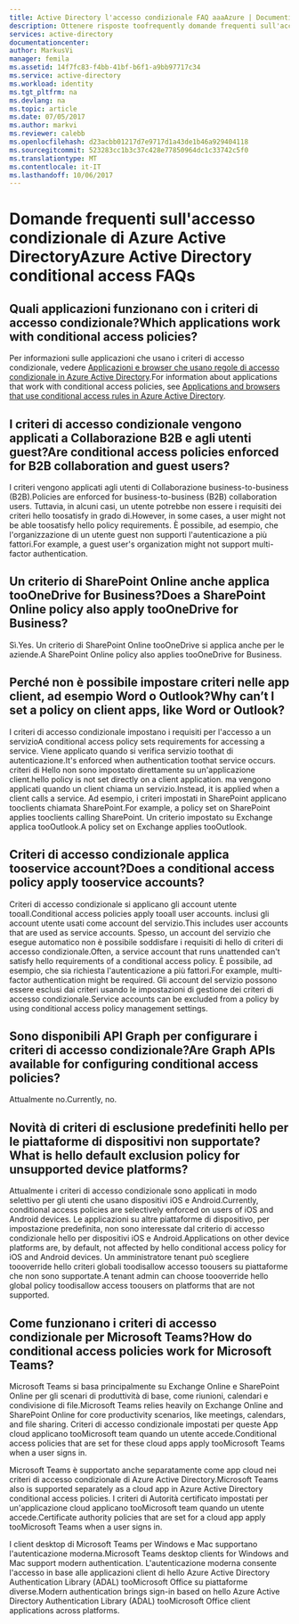 ```yaml
---
title: Active Directory l'accesso condizionale FAQ aaaAzure | Documenti Microsoft
description: Ottenere risposte toofrequently domande frequenti sull'accesso condizionale in Azure Active Directory.
services: active-directory
documentationcenter: 
author: MarkusVi
manager: femila
ms.assetid: 14f7fc83-f4bb-41bf-b6f1-a9bb97717c34
ms.service: active-directory
ms.workload: identity
ms.tgt_pltfrm: na
ms.devlang: na
ms.topic: article
ms.date: 07/05/2017
ms.author: markvi
ms.reviewer: calebb
ms.openlocfilehash: d23acbb01217d7e9717d1a43de1b46a929404118
ms.sourcegitcommit: 523283cc1b3c37c428e77850964dc1c33742c5f0
ms.translationtype: MT
ms.contentlocale: it-IT
ms.lasthandoff: 10/06/2017
---
```

# <a name="azure-active-directory-conditional-access-faqs"></a><span data-ttu-id="b0bae-103">Domande frequenti sull'accesso condizionale di Azure Active Directory</span><span class="sxs-lookup"><span data-stu-id="b0bae-103">Azure Active Directory conditional access FAQs</span></span>

## <a name="which-applications-work-with-conditional-access-policies"></a><span data-ttu-id="b0bae-104">Quali applicazioni funzionano con i criteri di accesso condizionale?</span><span class="sxs-lookup"><span data-stu-id="b0bae-104">Which applications work with conditional access policies?</span></span>

<span data-ttu-id="b0bae-105">Per informazioni sulle applicazioni che usano i criteri di accesso condizionale, vedere [Applicazioni e browser che usano regole di accesso condizionale in Azure Active Directory](active-directory-conditional-access-supported-apps.md).</span><span class="sxs-lookup"><span data-stu-id="b0bae-105">For information about applications that work with conditional access policies, see [Applications and browsers that use conditional access rules in Azure Active Directory](active-directory-conditional-access-supported-apps.md).</span></span>

## <a name="are-conditional-access-policies-enforced-for-b2b-collaboration-and-guest-users"></a><span data-ttu-id="b0bae-106">I criteri di accesso condizionale vengono applicati a Collaborazione B2B e agli utenti guest?</span><span class="sxs-lookup"><span data-stu-id="b0bae-106">Are conditional access policies enforced for B2B collaboration and guest users?</span></span>

<span data-ttu-id="b0bae-107">I criteri vengono applicati agli utenti di Collaborazione business-to-business (B2B).</span><span class="sxs-lookup"><span data-stu-id="b0bae-107">Policies are enforced for business-to-business (B2B) collaboration users.</span></span> <span data-ttu-id="b0bae-108">Tuttavia, in alcuni casi, un utente potrebbe non essere i requisiti dei criteri hello toosatisfy in grado di.</span><span class="sxs-lookup"><span data-stu-id="b0bae-108">However, in some cases, a user might not be able toosatisfy hello policy requirements.</span></span> <span data-ttu-id="b0bae-109">È possibile, ad esempio, che l'organizzazione di un utente guest non supporti l'autenticazione a più fattori.</span><span class="sxs-lookup"><span data-stu-id="b0bae-109">For example, a guest user's organization might not support multi-factor authentication.</span></span> 



## <a name="does-a-sharepoint-online-policy-also-apply-tooonedrive-for-business"></a><span data-ttu-id="b0bae-110">Un criterio di SharePoint Online anche applica tooOneDrive for Business?</span><span class="sxs-lookup"><span data-stu-id="b0bae-110">Does a SharePoint Online policy also apply tooOneDrive for Business?</span></span>

<span data-ttu-id="b0bae-111">Sì.</span><span class="sxs-lookup"><span data-stu-id="b0bae-111">Yes.</span></span> <span data-ttu-id="b0bae-112">Un criterio di SharePoint Online tooOneDrive si applica anche per le aziende.</span><span class="sxs-lookup"><span data-stu-id="b0bae-112">A SharePoint Online policy also applies tooOneDrive for Business.</span></span>


## <a name="why-cant-i-set-a-policy-on-client-apps-like-word-or-outlook"></a><span data-ttu-id="b0bae-113">Perché non è possibile impostare criteri nelle app client, ad esempio Word o Outlook?</span><span class="sxs-lookup"><span data-stu-id="b0bae-113">Why can’t I set a policy on client apps, like Word or Outlook?</span></span>

<span data-ttu-id="b0bae-114">I criteri di accesso condizionale impostano i requisiti per l'accesso a un servizio</span><span class="sxs-lookup"><span data-stu-id="b0bae-114">A conditional access policy sets requirements for accessing a service.</span></span> <span data-ttu-id="b0bae-115">Viene applicato quando si verifica servizio toothat di autenticazione.</span><span class="sxs-lookup"><span data-stu-id="b0bae-115">It's enforced when authentication toothat service occurs.</span></span> <span data-ttu-id="b0bae-116">criteri di Hello non sono impostato direttamente su un'applicazione client.</span><span class="sxs-lookup"><span data-stu-id="b0bae-116">hello policy is not set directly on a client application.</span></span> <span data-ttu-id="b0bae-117">ma vengono applicati quando un client chiama un servizio.</span><span class="sxs-lookup"><span data-stu-id="b0bae-117">Instead, it is applied when a client calls a service.</span></span> <span data-ttu-id="b0bae-118">Ad esempio, i criteri impostati in SharePoint applicano tooclients chiamata SharePoint.</span><span class="sxs-lookup"><span data-stu-id="b0bae-118">For example, a policy set on SharePoint applies tooclients calling SharePoint.</span></span> <span data-ttu-id="b0bae-119">Un criterio impostato su Exchange applica tooOutlook.</span><span class="sxs-lookup"><span data-stu-id="b0bae-119">A policy set on Exchange applies tooOutlook.</span></span>

## <a name="does-a-conditional-access-policy-apply-tooservice-accounts"></a><span data-ttu-id="b0bae-120">Criteri di accesso condizionale applica tooservice account?</span><span class="sxs-lookup"><span data-stu-id="b0bae-120">Does a conditional access policy apply tooservice accounts?</span></span>

<span data-ttu-id="b0bae-121">Criteri di accesso condizionale si applicano gli account utente tooall.</span><span class="sxs-lookup"><span data-stu-id="b0bae-121">Conditional access policies apply tooall user accounts.</span></span> <span data-ttu-id="b0bae-122">inclusi gli account utente usati come account del servizio.</span><span class="sxs-lookup"><span data-stu-id="b0bae-122">This includes user accounts that are used as service accounts.</span></span> <span data-ttu-id="b0bae-123">Spesso, un account del servizio che esegue automatico non è possibile soddisfare i requisiti di hello di criteri di accesso condizionale.</span><span class="sxs-lookup"><span data-stu-id="b0bae-123">Often, a service account that runs unattended can't satisfy hello requirements of a conditional access policy.</span></span> <span data-ttu-id="b0bae-124">È possibile, ad esempio, che sia richiesta l'autenticazione a più fattori.</span><span class="sxs-lookup"><span data-stu-id="b0bae-124">For example, multi-factor authentication might be required.</span></span> <span data-ttu-id="b0bae-125">Gli account del servizio possono essere esclusi dai criteri usando le impostazioni di gestione dei criteri di accesso condizionale.</span><span class="sxs-lookup"><span data-stu-id="b0bae-125">Service accounts can be excluded from a policy by using conditional access policy management settings.</span></span> 

## <a name="are-graph-apis-available-for-configuring-conditional-access-policies"></a><span data-ttu-id="b0bae-126">Sono disponibili API Graph per configurare i criteri di accesso condizionale?</span><span class="sxs-lookup"><span data-stu-id="b0bae-126">Are Graph APIs available for configuring conditional access policies?</span></span>

<span data-ttu-id="b0bae-127">Attualmente no.</span><span class="sxs-lookup"><span data-stu-id="b0bae-127">Currently, no.</span></span> 

## <a name="what-is-hello-default-exclusion-policy-for-unsupported-device-platforms"></a><span data-ttu-id="b0bae-128">Novità di criteri di esclusione predefiniti hello per le piattaforme di dispositivi non supportate?</span><span class="sxs-lookup"><span data-stu-id="b0bae-128">What is hello default exclusion policy for unsupported device platforms?</span></span>

<span data-ttu-id="b0bae-129">Attualmente i criteri di accesso condizionale sono applicati in modo selettivo per gli utenti che usano dispositivi iOS e Android.</span><span class="sxs-lookup"><span data-stu-id="b0bae-129">Currently, conditional access policies are selectively enforced on users of iOS and Android devices.</span></span> <span data-ttu-id="b0bae-130">Le applicazioni su altre piattaforme di dispositivo, per impostazione predefinita, non sono interessate dal criterio di accesso condizionale hello per dispositivi iOS e Android.</span><span class="sxs-lookup"><span data-stu-id="b0bae-130">Applications on other device platforms are, by default, not affected by hello conditional access policy for iOS and Android devices.</span></span> <span data-ttu-id="b0bae-131">Un amministratore tenant può scegliere toooverride hello criteri globali toodisallow accesso toousers su piattaforme che non sono supportate.</span><span class="sxs-lookup"><span data-stu-id="b0bae-131">A tenant admin can choose toooverride hello global policy toodisallow access toousers on platforms that are not supported.</span></span>


## <a name="how-do-conditional-access-policies-work-for-microsoft-teams"></a><span data-ttu-id="b0bae-132">Come funzionano i criteri di accesso condizionale per Microsoft Teams?</span><span class="sxs-lookup"><span data-stu-id="b0bae-132">How do conditional access policies work for Microsoft Teams?</span></span>  

<span data-ttu-id="b0bae-133">Microsoft Teams si basa principalmente su Exchange Online e SharePoint Online per gli scenari di produttività di base, come riunioni, calendari e condivisione di file.</span><span class="sxs-lookup"><span data-stu-id="b0bae-133">Microsoft Teams relies heavily on Exchange Online and SharePoint Online for core productivity scenarios, like meetings, calendars, and file sharing.</span></span> <span data-ttu-id="b0bae-134">Criteri di accesso condizionale impostati per queste App cloud applicano tooMicrosoft team quando un utente accede.</span><span class="sxs-lookup"><span data-stu-id="b0bae-134">Conditional access policies that are set for these cloud apps apply tooMicrosoft Teams when a user signs in.</span></span>

<span data-ttu-id="b0bae-135">Microsoft Teams è supportato anche separatamente come app cloud nei criteri di accesso condizionale di Azure Active Directory.</span><span class="sxs-lookup"><span data-stu-id="b0bae-135">Microsoft Teams also is supported separately as a cloud app in Azure Active Directory conditional access policies.</span></span> <span data-ttu-id="b0bae-136">I criteri di Autorità certificato impostati per un'applicazione cloud applicano tooMicrosoft team quando un utente accede.</span><span class="sxs-lookup"><span data-stu-id="b0bae-136">Certificate authority policies that are set for a cloud app apply tooMicrosoft Teams when a user signs in.</span></span>

<span data-ttu-id="b0bae-137">I client desktop di Microsoft Teams per Windows e Mac supportano l'autenticazione moderna.</span><span class="sxs-lookup"><span data-stu-id="b0bae-137">Microsoft Teams desktop clients for Windows and Mac support modern authentication.</span></span> <span data-ttu-id="b0bae-138">L'autenticazione moderna consente l'accesso in base alle applicazioni client di hello Azure Active Directory Authentication Library (ADAL) tooMicrosoft Office su piattaforme diverse.</span><span class="sxs-lookup"><span data-stu-id="b0bae-138">Modern authentication brings sign-in based on hello Azure Active Directory Authentication Library (ADAL) tooMicrosoft Office client applications across platforms.</span></span> 

